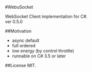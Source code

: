 #WebuSocket

WebSocket Client implementation for C#.  
ver 0.5.0

##Motivation

* async default
* full ordered
* low energy (by control throttle)
* runnable on C# 3.5 or later


##License
MIT.